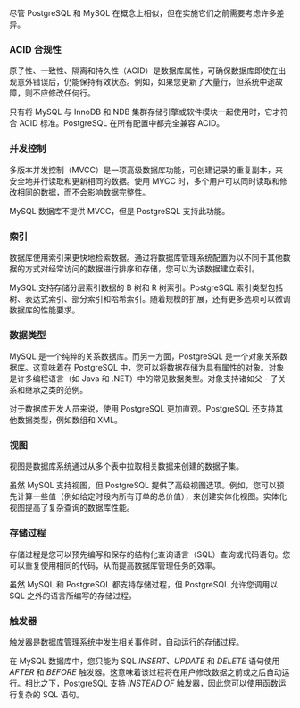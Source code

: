 尽管 PostgreSQL 和 MySQL 在概念上相似，但在实施它们之前需要考虑许多差异。

### **ACID 合规性**

原子性、一致性、隔离和持久性（ACID）是数据库属性，可确保数据库即使在出现意外错误后，仍能保持有效状态。例如，如果您更新了大量行，但系统中途故障，则不应修改任何行。

只有将 MySQL 与 InnoDB 和 NDB 集群存储引擎或软件模块一起使用时，它才符合 ACID 标准。PostgreSQL 在所有配置中都完全兼容 ACID。

### **并发控制**

多版本并发控制（MVCC）是一项高级数据库功能，可创建记录的重复副本，来安全地并行读取和更新相同的数据。使用 MVCC 时，多个用户可以同时读取和修改相同的数据，而不会影响数据完整性。

MySQL 数据库不提供 MVCC，但是 PostgreSQL 支持此功能。

### **索引**

数据库使用索引来更快地检索数据。通过将数据库管理系统配置为以不同于其他数据的方式对经常访问的数据进行排序和存储，您可以为该数据建立索引。

MySQL 支持存储分层索引数据的 B 树和 R 树索引。PostgreSQL 索引类型包括树、表达式索引、部分索引和哈希索引。随着规模的扩展，还有更多选项可以微调数据库的性能要求。

### **数据类型**

MySQL 是一个纯粹的关系数据库。而另一方面，PostgreSQL 是一个对象关系数据库。这意味着在 PostgreSQL 中，您可以将数据存储为具有属性的对象。对象是许多编程语言（如 Java 和 .NET）中的常见数据类型。对象支持诸如父 - 子关系和继承之类的范例。

对于数据库开发人员来说，使用 PostgreSQL 更加直观。PostgreSQL 还支持其他数据类型，例如数组和 XML。

### **视图**

视图是数据库系统通过从多个表中拉取相关数据来创建的数据子集。

虽然 MySQL 支持视图，但 PostgreSQL 提供了高级视图选项。例如，您可以预先计算一些值（例如给定时段内所有订单的总价值），来创建实体化视图。实体化视图提高了复杂查询的数据库性能。

### **存储过程**

存储过程是您可以预先编写和保存的结构化查询语言（SQL）查询或代码语句。您可以重复使用相同的代码，从而提高数据库管理任务的效率。

虽然 MySQL 和 PostgreSQL 都支持存储过程，但 PostgreSQL 允许您调用以 SQL 之外的语言所编写的存储过程。

### **触发器**

触发器是数据库管理系统中发生相关事件时，自动运行的存储过程。

在 MySQL 数据库中，您只能为 SQL *INSERT*、*UPDATE* 和 *DELETE* 语句使用 *AFTER* 和 *BEFORE* 触发器。这意味着该过程将在用户修改数据之前或之后自动运行。相比之下，PostgreSQL 支持 *INSTEAD OF* 触发器，因此您可以使用函数运行复杂的 SQL 语句。
